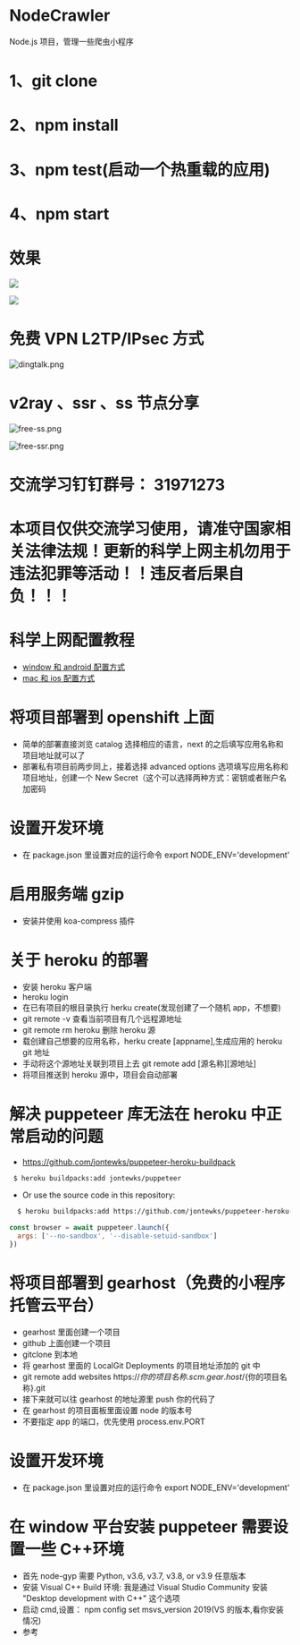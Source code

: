# NodeCrawler

Node.js 项目，管理一些爬虫小程序

# 1、git clone

# 2、npm install

# 3、npm test(启动一个热重载的应用)

# 4、npm start

# 效果

![](https://cdn.jsdelivr.net/gh/lightzhu/public_cdn@0.6.5/image/github/table1.png)

![](https://cdn.jsdelivr.net/gh/lightzhu/public_cdn@0.6.5/image/github/table2.png)

# 免费 VPN L2TP/IPsec 方式

![dingtalk.png](https://cdn.jsdelivr.net/gh/lightzhu/public_cdn@0.6.7/image/vpn/free-vpn.png)

# v2ray 、ssr 、ss 节点分享

![free-ss.png](https://cdn.jsdelivr.net/gh/lightzhu/public_cdn@0.6.7/image/vpn/free-ss.png)

![free-ssr.png](https://cdn.jsdelivr.net/gh/lightzhu/public_cdn@0.6.7/image/vpn/free-ssr.png)

# 交流学习钉钉群号： 31971273

# 本项目仅供交流学习使用，请准守国家相关法律法规！更新的科学上网主机勿用于违法犯罪等活动！！违反者后果自负！！！

# 科学上网配置教程

- [window 和 android 配置方式](https://www.2048888.xyz/2020/07/24/Node/vpn2/#more)
- [mac 和 ios 配置方式](https://www.2048888.xyz/2020/07/24/Node/vpn_L2TP/#more)

# 将项目部署到 openshift 上面

- 简单的部署直接浏览 catalog 选择相应的语言，next 的之后填写应用名称和项目地址就可以了
- 部署私有项目前两步同上，接着选择 advanced options 选项填写应用名称和项目地址，创建一个 New Secret（这个可以选择两种方式：密钥或者账户名加密码

# 设置开发环境

- 在 package.json 里设置对应的运行命令 export NODE_ENV='development'

# 启用服务端 gzip

- 安装并使用 koa-compress 插件

# 关于 heroku 的部署

- 安装 heroku 客户端
- heroku login
- 在已有项目的根目录执行 herku create(发现创建了一个随机 app，不想要)
- git remote -v 查看当前项目有几个远程源地址
- git remote rm heroku 删除 heroku 源
- 载创建自己想要的应用名称，herku create [appname],生成应用的 heroku git 地址
- 手动将这个源地址关联到项目上去 git remote add [源名称][源地址]
- 将项目推送到 heroku 源中，项目会自动部署

# 解决 puppeteer 库无法在 heroku 中正常启动的问题

- https://github.com/jontewks/puppeteer-heroku-buildpack

```Bash
 $ heroku buildpacks:add jontewks/puppeteer
```

- Or use the source code in this repository:

```Bash
  $ heroku buildpacks:add https://github.com/jontewks/puppeteer-heroku-buildpack.git
```

```javascript
const browser = await puppeteer.launch({
  args: ['--no-sandbox', '--disable-setuid-sandbox']
})
```

# 将项目部署到 gearhost（免费的小程序托管云平台）

- gearhost 里面创建一个项目
- github 上面创建一个项目
- gitclone 到本地
- 将 gearhost 里面的 LocalGit Deployments 的项目地址添加的 git 中
- git remote add websites https://${你的项目名称}.scm.gear.host/${你的项目名称}.git
- 接下来就可以往 gearhost 的地址源里 push 你的代码了
- 在 gearhost 的项目面板里面设置 node 的版本号
- 不要指定 app 的端口，优先使用 process.env.PORT

# 设置开发环境

- 在 package.json 里设置对应的运行命令 export NODE_ENV='development'

# 在 window 平台安装 puppeteer 需要设置一些 C++环境

- 首先 node-gyp 需要 Python, v3.6, v3.7, v3.8, or v3.9 任意版本
- 安装 Visual C++ Build 环境: 我是通过 Visual Studio Community 安装 "Desktop development with C++" 这个选项
- 启动 cmd,设置： npm config set msvs_version 2019(VS 的版本,看你安装情况)
- 参考<a href="https://github.com/nodejs/node-gyp#on-windows"></a>
